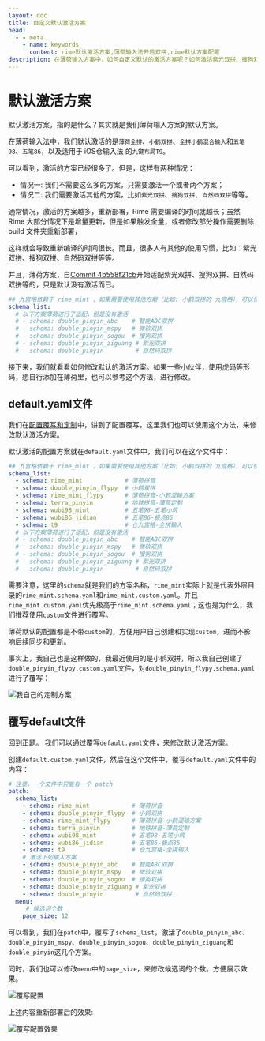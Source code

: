 ```yaml
---
layout: doc
title: 自定义默认激活方案
head:
  - - meta
    - name: keywords
      content: rime默认激活方案,薄荷输入法开启双拼,rime默认方案配置
description: 在薄荷输入方案中，如何自定义默认的激活方案呢？如何激活紫光双拼、搜狗双拼、自然码双拼等内容呢？。
---
```


# 默认激活方案
 默认激活方案，指的是什么？其实就是我们薄荷输入方案的默认方案。
 
在薄荷输入法中，我们默认激活的是`薄荷全拼`、`小鹤双拼`、`全拼小鹤混合输入`和`五笔98`、`五笔86`，以及适用于 iOS仓输入法 的`九键布局T9`。

可以看到，激活的方案已经很多了。但是，这样有两种情况：
- 情况一: 我们不需要这么多的方案，只需要激活一个或者两个方案；
- 情况二: 我们需要激活其他的方案，比如`紫光双拼`、`搜狗双拼`、`自然码双拼`等等。

通常情况，激活的方案越多，重新部署，Rime 需要编译的时间就越长；虽然 Rime 大部分情况下是增量更新，但是如果触发全量，或者修改部分操作需要删除 build 文件夹重新部署，

这样就会导致重新编译的时间很长。而且，很多人有其他的使用习惯，比如：紫光双拼、搜狗双拼、自然码双拼等等。

并且，薄荷方案，自<Badge type="tip">[Commit 4b558f21cb](https://github.com/Mintimate/oh-my-rime/commit/4b558f21cb946e96e11cce51c68c8a16e5676877)</Badge>开始适配紫光双拼、搜狗双拼、自然码双拼等的，只是默认没有激活而已。
```yaml
## 九宫格依赖于 rime_mint ，如果需要使用其他方案（比如: 小鹤双拼的 九宫格），可以使用 custom 文件覆写
schema_list:
  # 以下方案薄荷进行了适配，但是没有激活
  # - schema: double_pinyin_abc    # 智能ABC双拼
  # - schema: double_pinyin_mspy   # 微软双拼
  # - schema: double_pinyin_sogou  # 搜狗双拼
  # - schema: double_pinyin_ziguang # 紫光双拼
  # - schema: double_pinyin         # 自然码双拼
```
接下来，我们就看看如何修改默认的激活方案。如果一些小伙伴，使用虎码等形码，想自行添加在薄荷里，也可以参考这个方法，进行修改。

## default.yaml文件
我们在[配置覆写和定制](configurationOverride.html)中，讲到了配置覆写，这里我们也可以使用这个方法，来修改默认激活方案。

默认激活的配置方案就在`default.yaml`文件中，我们可以在这个文件中：
```yaml
## 九宫格依赖于 rime_mint ，如果需要使用其他方案（比如: 小鹤双拼的 九宫格），可以使用 custom 文件覆写
schema_list:
  - schema: rime_mint            # 薄荷拼音
  - schema: double_pinyin_flypy  # 小鹤双拼
  - schema: rime_mint_flypy      # 薄荷拼音-小鹤混输方案
  - schema: terra_pinyin         # 地球拼音-薄荷定制
  - schema: wubi98_mint          # 五笔98-五笔小筑
  - schema: wubi86_jidian        # 五笔86-极点86
  - schema: t9                   # 仓九宫格-全拼输入
  # 以下方案薄荷进行了适配，但是没有激活
  # - schema: double_pinyin_abc    # 智能ABC双拼
  # - schema: double_pinyin_mspy   # 微软双拼
  # - schema: double_pinyin_sogou  # 搜狗双拼
  # - schema: double_pinyin_ziguang # 紫光双拼
  # - schema: double_pinyin         # 自然码双拼
```

需要注意，这里的`schema`就是我们的方案名称，`rime_mint`实际上就是代表外层目录的`rime_mint.schema.yaml`和`rime_mint.custom.yaml`。并且`rime_mint.custom.yaml`优先级高于`rime_mint.schema.yaml`；这也是为什么，我们推荐使用`custom`文件进行覆写。

薄荷默认的配置都是不带`custom`的，方便用户自己创建和实现`custom`，进而不影响后续同步和更新。

事实上，我自己也是这样做的，我最近使用的是小鹤双拼，所以我自己创建了`double_pinyin_flypy.custom.yaml`文件，对`double_pinyin_flypy.schema.yaml`进行了覆写：

![我自己的定制方案](/image/guide/customConfigOfMineInDoubleFly.webp)

## 覆写default文件
回到正题。 我们可以通过覆写`default.yaml`文件，来修改默认激活方案。

创建`default.custom.yaml`文件，然后在这个文件中，覆写`default.yaml`文件中的内容：
```yaml
# 注意，一个文件中只能有一个 patch
patch:
  schema_list:
    - schema: rime_mint            # 薄荷拼音
    - schema: double_pinyin_flypy  # 小鹤双拼
    - schema: rime_mint_flypy      # 薄荷拼音-小鹤混输方案
    - schema: terra_pinyin         # 地球拼音-薄荷定制
    - schema: wubi98_mint          # 五笔98-五笔小筑
    - schema: wubi86_jidian        # 五笔86-极点86
    - schema: t9                   # 仓九宫格-全拼输入
    # 激活下列输入方案
    - schema: double_pinyin_abc    # 智能ABC双拼
    - schema: double_pinyin_mspy   # 微软双拼
    - schema: double_pinyin_sogou  # 搜狗双拼
    - schema: double_pinyin_ziguang # 紫光双拼
    - schema: double_pinyin         # 自然码双拼
  menu:
     # 候选词个数
    page_size: 12
```

可以看到，我们在`patch`中，覆写了`schema_list`，激活了`double_pinyin_abc`、`double_pinyin_mspy`、`double_pinyin_sogou`、`double_pinyin_ziguang`和`double_pinyin`这几个方案。

同时，我们也可以修改`menu`中的`page_size`，来修改候选词的个数。方便展示效果。

![覆写配置](/image/guide/overwriteDefaultResult.webp)

上述内容重新部署后的效果: 

![覆写配置效果](/image/guide/overwriteDefault.webp)
